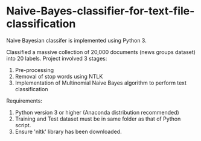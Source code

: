 # Naive-Bayes-classifier-for-text-file-classification
Naive Bayesian classifer is implemented using Python 3.

Classified a massive collection of 20,000 documents (news groups dataset) into 20 labels.
Project involved 3 stages: 
1. Pre-processing
2. Removal of stop words using NTLK 
3. Implementation of Multinomial Naive Bayes algorithm to perform text classification

Requirements:
1.	Python version 3 or higher (Anaconda distribution recommended)
2.	Training and Test dataset must be in same folder as that of Python script.
3. 	Ensure 'nltk' library has been downloaded. 
